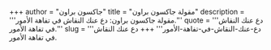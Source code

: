 +++
author = "جاكسون براون"
title = "مقولة جاكسون براون"
description = '''مقولة جاكسون براون: دع عنك النقاش في تفاهة الأمور.'''
quote = '''دع عنك النقاش في تفاهة الأمور.'''
slug = '''دع-عنك-النقاش-في-تفاهة-الأمور'''
+++
دع عنك النقاش في تفاهة الأمور.

